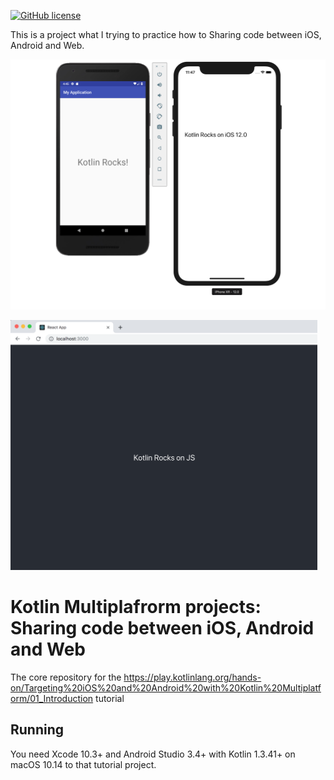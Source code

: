[![GitHub license](https://img.shields.io/badge/license-Apache%20License%202.0-blue.svg?style=flat)](https://www.apache.org/licenses/LICENSE-2.0)

This is a project what I trying to practice how to Sharing code between iOS, Android and Web.


<p>
<img src="arts/android-and-ios.png" height="400">
</p>
<p>
<img src="arts/web.png" height="400">
</p>


# Kotlin Multiplafrorm projects: Sharing code between iOS, Android and Web 

The core repository for the https://play.kotlinlang.org/hands-on/Targeting%20iOS%20and%20Android%20with%20Kotlin%20Multiplatform/01_Introduction tutorial

## Running

You need Xcode 10.3+ and Android Studio 3.4+ with Kotlin 1.3.41+ on macOS 10.14 to that tutorial project.

